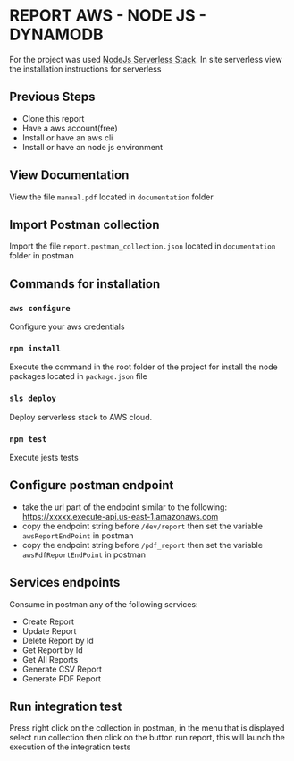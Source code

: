 # REPORT AWS - NODE JS - DYNAMODB 
For the project was used [NodeJs Serverless Stack](https://www.serverless.com/framework/docs/providers/aws/examples/hello-world/node).
In site serverless view the installation instructions for serverless
## Previous Steps
- Clone this report
- Have a aws account(free)
- Install or have an aws cli
- Install or have an node js environment
## View Documentation 
View the file `manual.pdf` located in `documentation` folder
## Import Postman collection
Import the file `report.postman_collection.json` located in `documentation` folder in postman 
## Commands for installation
### `aws configure`
Configure your aws credentials
### `npm install`
Execute the command in the root folder of the project for install the node packages located in `package.json` file
### `sls deploy`
Deploy serverless stack to AWS cloud.
### `npm test`
Execute jests tests
## Configure postman endpoint
- take the url part of the endpoint similar to the following:
https://xxxxx.execute-api.us-east-1.amazonaws.com
- copy the endpoint string before `/dev/report` then set the variable `awsReportEndPoint` in postman 
- copy the endpoint string before  `/pdf_report` then set the variable `awsPdfReportEndPoint` in postman
## Services endpoints
Consume in postman any of the following services:
- Create Report
- Update Report
- Delete Report by Id
- Get Report by Id
- Get All Reports
- Generate CSV Report
- Generate PDF Report
## Run integration test
Press right click on the collection in postman, in the menu that is displayed select run collection
then click on the button run report, this will launch the execution of the integration tests
